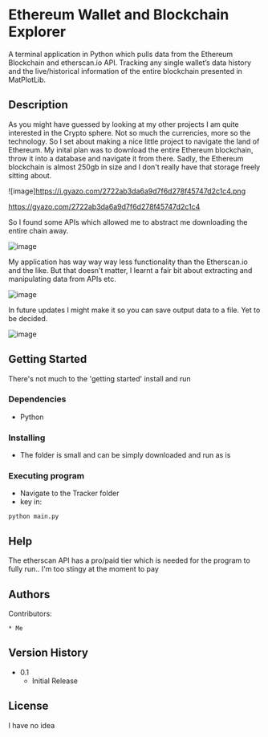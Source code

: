 # Ethereum Wallet and Blockchain Explorer

A terminal application in Python which pulls data from the Ethereum Blockchain and etherscan.io API. Tracking any single wallet’s data history and the live/historical information of the entire blockchain presented in MatPlotLib.

## Description

As you might have guessed by looking at my other projects I am quite interested in the Crypto sphere. Not so much the currencies, more so the technology. So I set about making a nice little project to navigate the land of Ethereum. My inital plan was to download the entire Ethereum blockchain, throw it into a database and navigate it from there. Sadly, the Ethereum blockchain is almost 250gb in size and I don't really have that storage freely sitting about.

![image]https://i.gyazo.com/2722ab3da6a9d7f6d278f45747d2c1c4.png

https://gyazo.com/2722ab3da6a9d7f6d278f45747d2c1c4

So I found some APIs which allowed me to abstract me downloading the entire chain away.

![image](https://gyazo.com/c58121e40f2298973637fa62ecb066cc)

My application has way way way less functionality than the Etherscan.io and the like. But that doesn't matter, I learnt a fair bit about extracting and manipulating data from APIs etc.

![image](https://gyazo.com/248fdfcaca674409970401a262bcc180)

In future updates I might make it so you can save output data to a file. Yet to be decided.

![image](https://gyazo.com/95a2e622a135020dbf1e14f807434fff)

## Getting Started

There's not much to the 'getting started' install and run

### Dependencies

* Python

### Installing

* The folder is small and can be simply downloaded and run as is

### Executing program

* Navigate to the Tracker folder
* key in:
```
python main.py
```

## Help

The etherscan API has a pro/paid tier which is needed for the program to fully run.. I'm too stingy at the moment to pay

## Authors

Contributors:

    * Me

## Version History

* 0.1
    * Initial Release

## License

I have no idea